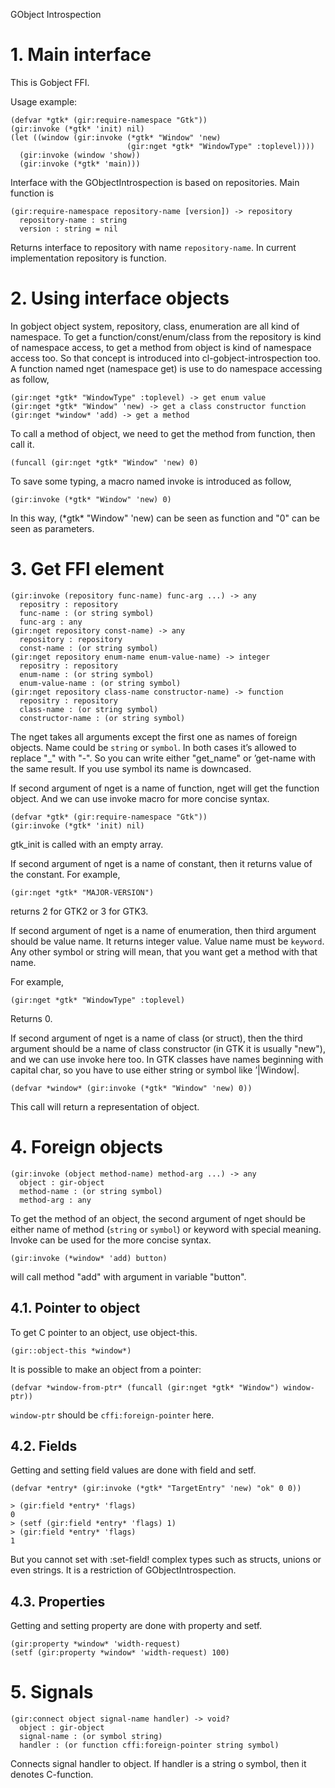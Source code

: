 GObject Introspection

# 1. Main interface

This is Gobject FFI.

Usage example:

```racket
(defvar *gtk* (gir:require-namespace "Gtk"))
(gir:invoke (*gtk* 'init) nil)
(let ((window (gir:invoke (*gtk* "Window" 'new)
                          (gir:nget *gtk* "WindowType" :toplevel))))
  (gir:invoke (window 'show))
  (gir:invoke (*gtk* 'main)))
```

Interface with the GObjectIntrospection is based on repositories. Main
function is

```racket
(gir:require-namespace repository-name [version]) -> repository
  repository-name : string
  version : string = nil
```

Returns interface to repository with name `repository-name`. In
current implementation repository is function.

# 2. Using interface objects

In gobject object system, repository, class, enumeration are all kind
of namespace.  To get a function/const/enum/class from the repository
is kind of namespace access, to get a method from object is kind of
namespace access too.  So that concept is introduced into
cl-gobject-introspection too.  A function named nget (namespace get)
is use to do namespace accessing as follow,

```racket
(gir:nget *gtk* "WindowType" :toplevel) -> get enum value
(gir:nget *gtk* "Window" 'new) -> get a class constructor function
(gir:nget *window* 'add) -> get a method
```

To call a method of object, we need to get the method from function,
then call it.

```racket
(funcall (gir:nget *gtk* "Window" 'new) 0)
```

To save some typing, a macro named invoke is introduced as follow,

```racket
(gir:invoke (*gtk* "Window" 'new) 0)
```

In this way, (\*gtk\* "Window" 'new) can be seen as function and "0" can
be seen as parameters.

# 3. Get FFI element

```racket
(gir:invoke (repository func-name) func-arg ...) -> any
  repositry : repository
  func-name : (or string symbol)
  func-arg : any
(gir:nget repository const-name) -> any
  repository : repository
  const-name : (or string symbol)
(gir:nget repository enum-name enum-value-name) -> integer
  repositry : repository
  enum-name : (or string symbol)
  enum-value-name : (or string symbol)
(gir:nget repository class-name constructor-name) -> function
  repositry : repository
  class-name : (or string symbol)
  constructor-name : (or string symbol)
```

The nget takes all arguments except the first one as names of foreign
objects. Name could be `string` or `symbol`. In both cases it’s
allowed to replace "\_" with "-". So you can write either "get\_name"
or ’get-name with the same result. If you use symbol its name is
downcased.

If second argument of nget is a name of function, nget will get the
function object.  And we can use invoke macro for more concise syntax.

```racket
(defvar *gtk* (gir:require-namespace "Gtk"))
(gir:invoke (*gtk* 'init) nil)
```

gtk\_init is called with an empty array.

If second argument of nget is a name of constant, then it returns
value of the constant. For example,

```racket
(gir:nget *gtk* "MAJOR-VERSION")
```

returns 2 for GTK2 or 3 for GTK3.

If second argument of nget is a name of enumeration, then third
argument should be value name. It returns integer value. Value name
must be `keyword`.  Any other symbol or string will mean, that you
want get a method with that name.

For example,

```racket
(gir:nget *gtk* "WindowType" :toplevel)
```

Returns 0.

If second argument of nget is a name of class (or struct), then the
third argument should be a name of class constructor (in GTK it is
usually "new"), and we can use invoke here too. In GTK classes have
names beginning with capital char, so you have to use either string
or symbol like ’|Window|.

```racket
(defvar *window* (gir:invoke (*gtk* "Window" 'new) 0))
```

This call will return a representation of object.

# 4. Foreign objects

```racket
(gir:invoke (object method-name) method-arg ...) -> any
  object : gir-object
  method-name : (or string symbol)
  method-arg : any
```

To get the method of an object, the second argument of nget should be
either name of method (`string` or `symbol`) or keyword with special
meaning.  Invoke can be used for the more concise syntax.

```racket
(gir:invoke (*window* 'add) button)
```

will call method "add" with argument in variable "button".

## 4.1. Pointer to object

To get C pointer to an object, use object-this.

```racket
(gir::object-this *window*)
```

It is possible to make an object from a pointer:

```racket
(defvar *window-from-ptr* (funcall (gir:nget *gtk* "Window") window-ptr))
```

`window-ptr` should be `cffi:foreign-pointer` here.

## 4.2. Fields

Getting and setting field values are done with field and setf.

```racket
(defvar *entry* (gir:invoke (*gtk* "TargetEntry" 'new) "ok" 0 0))
                                                         
> (gir:field *entry* 'flags)
0
> (setf (gir:field *entry* 'flags) 1)
> (gir:field *entry* 'flags)
1
```

But you cannot set with :set-field! complex types such as structs,
unions or even strings. It is a restriction of GObjectIntrospection.

## 4.3. Properties

Getting and setting property are done with property and setf.

```racket
(gir:property *window* 'width-request)
(setf (gir:property *window* 'width-request) 100)
```

# 5. Signals

```racket
(gir:connect object signal-name handler) -> void?
  object : gir-object
  signal-name : (or symbol string)
  handler : (or function cffi:foreign-pointer string symbol)
```

Connects signal handler to object. If handler is a string o symbol, then
it denotes C-function.
